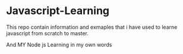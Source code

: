 # Javascript-Learning
This repo contain information and exmaples that i have  used to learne javascript from scratch to master.

And MY Node js Learning in my own words
